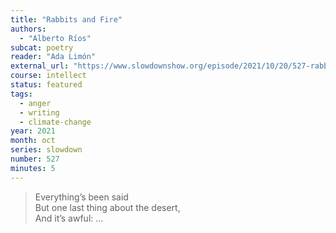 ```yaml
---
title: "Rabbits and Fire"
authors:
  - "Alberto Ríos"
subcat: poetry
reader: "Ada Limón"
external_url: "https://www.slowdownshow.org/episode/2021/10/20/527-rabbits-and-fire"
course: intellect
status: featured
tags:
  - anger
  - writing
  - climate-change
year: 2021
month: oct
series: slowdown
number: 527
minutes: 5
---
```


> Everything’s been said  
But one last thing about the desert,  
And it’s awful: ...
